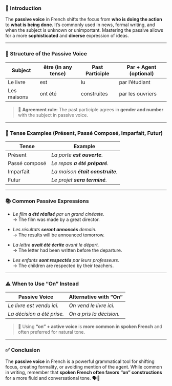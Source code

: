 
### 🎯 Introduction

The **passive voice** in French shifts the focus from **who is doing the action** to **what is being done**. It’s commonly used in news, formal writing, and when the subject is unknown or unimportant. Mastering the passive allows for a more **sophisticated** and **diverse** expression of ideas.

---

### 🔧 Structure of the Passive Voice

|Subject|être (in any tense)|Past Participle|Par + Agent (optional)|
|---|---|---|---|
|Le livre|est|lu|par l’étudiant|
|Les maisons|ont été|construites|par les ouvriers|

> 📌 **Agreement rule:** The past participle agrees in **gender and number** with the subject in passive voice.

---

### 🧪 Tense Examples (Présent, Passé Composé, Imparfait, Futur)

|Tense|Example|
|---|---|
|Présent|_La porte **est ouverte**._|
|Passé composé|_Le repas **a été préparé**._|
|Imparfait|_La maison **était construite**._|
|Futur|_Le projet **sera terminé**._|

---

### 📚 Common Passive Expressions

- _Le film **a été réalisé** par un grand cinéaste._  
    → The film was made by a great director.
    
- _Les résultats **seront annoncés** demain._  
    → The results will be announced tomorrow.
    
- _La lettre **avait été écrite** avant le départ._  
    → The letter had been written before the departure.
    
- _Les enfants **sont respectés** par leurs professeurs._  
    → The children are respected by their teachers.
    

---

### ⚠️ When to Use “On” Instead

|Passive Voice|Alternative with “On”|
|---|---|
|_Le livre est vendu ici._|_On vend le livre ici._|
|_La décision a été prise._|_On a pris la décision._|

> 🔄 Using **“on” + active voice** is **more common in spoken French** and often preferred for natural tone.

---

### ✅ Conclusion

The **passive voice** in French is a powerful grammatical tool for shifting focus, creating formality, or avoiding mention of the agent. While common in writing, remember that **spoken French often favors “on” constructions** for a more fluid and conversational tone. 🗣️🧾
